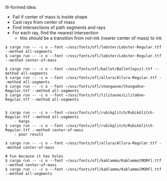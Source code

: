 
Ill-formed idea:

* Fail if center of mass is inside shape
* Cast rays from center of mass
* Find intersections of path segments and rays
* For each ray, find the nearest intersection
    * this _should_ be a transition from not-ink (nearer center of mass) to ink


```shell
$ cargo run -- -c o --font ~/oss/fonts/ofl/lobster/Lobster-Regular.ttf --method all-segments
$ cargo run -- -c o --font ~/oss/fonts/ofl/lobster/Lobster-Regular.ttf --method center-of-mass

$ cargo run -- -c o --font ~/oss/fonts/ofl/ballet/Ballet[opsz].ttf --method all-segments
$ cargo run -- -c o --font ~/oss/fonts/ofl/allura/Allura-Regular.ttf --method all-segments
$ cargo run -- -c o --font ~/oss/fonts/ofl/changaone/ChangaOne-Regular.ttf --method all-segments
$ cargo run -- -c o --font ~/oss/fonts/ofl/lilitaone/LilitaOne-Regular.ttf --method all-segments


$ cargo run -- -c o --font ~/oss/fonts/ofl/rubikglitch/RubikGlitch-Regular.ttf --method all-segments
	- hangs
$ cargo run -- -c o --font ~/oss/fonts/ofl/rubikglitch/RubikGlitch-Regular.ttf --method center-of-mass
	- poor result

$ cargo run -- -c o --font ~/oss/fonts/ofl/allura/Allura-Regular.ttf --method center-of-mass

# Fun because it has holes
$ cargo run -- -c o --font ~/oss/fonts/ofl/kablammo/Kablammo[MORF].ttf --method center-of-mass
$ cargo run -- -c o --font ~/oss/fonts/ofl/kablammo/Kablammo[MORF].ttf --method all-segments
```